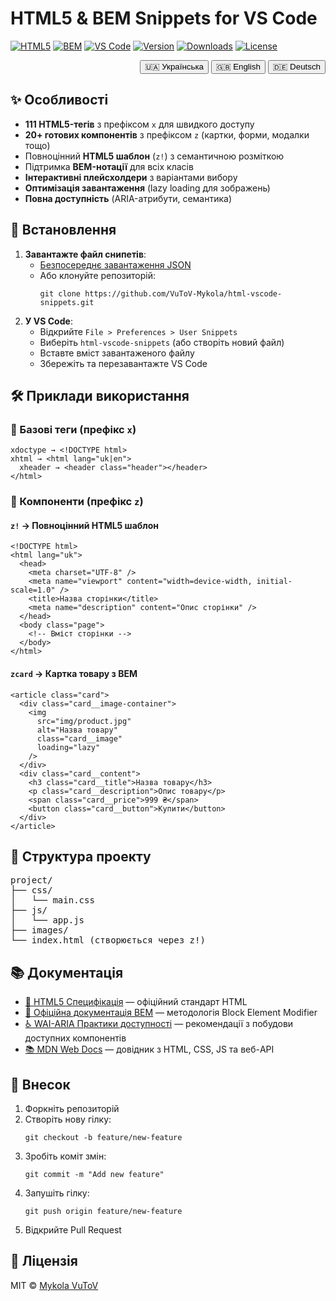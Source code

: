 # HTML5 & BEM Snippets for VS Code

[![HTML5](https://img.shields.io/badge/HTML5-E34F26?style=for-the-badge&logo=html5&logoColor=white)](https://html.spec.whatwg.org/)
[![BEM](https://img.shields.io/badge/BEM-000000?style=for-the-badge&logo=bem&logoColor=white)](https://en.bem.info/)
[![VS Code](https://img.shields.io/badge/VS_Code-007ACC?style=for-the-badge&logo=visual-studio-code&logoColor=white)](https://code.visualstudio.com/)
[![Version](https://img.shields.io/github/v/release/VuToV-Mykola/html-vscode-snippets)](https://github.com/VuToV-Mykola/html-vscode-snippets/releases)
[![Downloads](https://img.shields.io/github/downloads/VuToV-Mykola/html-vscode-snippets/total?label=Downloads)](https://github.com/VuToV-Mykola/html-vscode-snippets/releases/latest)
[![License](https://img.shields.io/badge/License-MIT-blue.svg)](LICENSE)

<div align="right">
  <button onclick="switchLanguage('uk')">🇺🇦 Українська</button>
  <button onclick="switchLanguage('en')">🇬🇧 English</button>
  <button onclick="switchLanguage('de')">🇩🇪 Deutsch</button>
</div>

<div id="content-uk">
  <h2>✨ Особливості</h2>

  <ul>
    <li><strong>111 HTML5-тегів</strong> з префіксом <code>x</code> для швидкого доступу</li>
    <li><strong>20+ готових компонентів</strong> з префіксом <code>z</code> (картки, форми, модалки тощо)</li>
    <li>Повноцінний <strong>HTML5 шаблон</strong> (<code>z!</code>) з семантичною розміткою</li>
    <li>Підтримка <strong>BEM-нотації</strong> для всіх класів</li>
    <li><strong>Інтерактивні плейсхолдери</strong> з варіантами вибору</li>
    <li><strong>Оптимізація завантаження</strong> (lazy loading для зображень)</li>
    <li><strong>Повна доступність</strong> (ARIA-атрибути, семантика)</li>
  </ul>

  <h2>🚀 Встановлення</h2>

  <ol>
    <li><strong>Завантажте файл снипетів</strong>:
      <ul>
        <li><a href="https://github.com/VuToV-Mykola/html-vscode-snippets/releases/latest">Безпосереднє завантаження JSON</a></li>
        <li>Або клонуйте репозиторій:
          <pre><code>git clone https://github.com/VuToV-Mykola/html-vscode-snippets.git</code></pre>
        </li>
      </ul>
    </li>
    <li><strong>У VS Code</strong>:
      <ul>
        <li>Відкрийте <code>File > Preferences > User Snippets</code></li>
        <li>Виберіть <code>html-vscode-snippets</code> (або створіть новий файл)</li>
        <li>Вставте вміст завантаженого файлу</li>
        <li>Збережіть та перезавантажте VS Code</li>
      </ul>
    </li>
  </ol>

  <h2>🛠 Приклади використання</h2>

  <h3>🔹 Базові теги (префікс <code>x</code>)</h3>

  <pre><code>xdoctype → &lt;!DOCTYPE html&gt;
xhtml → &lt;html lang="uk|en"&gt;
  xheader → &lt;header class="header"&gt;&lt;/header&gt;
&lt;/html&gt;</code></pre>

  <h3>🔸 Компоненти (префікс <code>z</code>)</h3>

  <h4><code>z!</code> → Повноцінний HTML5 шаблон</h4>

  <pre><code>&lt;!DOCTYPE html&gt;
&lt;html lang="uk"&gt;
  &lt;head&gt;
    &lt;meta charset="UTF-8" /&gt;
    &lt;meta name="viewport" content="width=device-width, initial-scale=1.0" /&gt;
    &lt;title&gt;Назва сторінки&lt;/title&gt;
    &lt;meta name="description" content="Опис сторінки" /&gt;
  &lt;/head&gt;
  &lt;body class="page"&gt;
    &lt;!-- Вміст сторінки --&gt;
  &lt;/body&gt;
&lt;/html&gt;</code></pre>

  <h4><code>zcard</code> → Картка товару з BEM</h4>

  <pre><code>&lt;article class="card"&gt;
  &lt;div class="card__image-container"&gt;
    &lt;img
      src="img/product.jpg"
      alt="Назва товару"
      class="card__image"
      loading="lazy"
    /&gt;
  &lt;/div&gt;
  &lt;div class="card__content"&gt;
    &lt;h3 class="card__title"&gt;Назва товару&lt;/h3&gt;
    &lt;p class="card__description"&gt;Опис товару&lt;/p&gt;
    &lt;span class="card__price"&gt;999 ₴&lt;/span&gt;
    &lt;button class="card__button"&gt;Купити&lt;/button&gt;
  &lt;/div&gt;
&lt;/article&gt;</code></pre>

  <h2>📂 Структура проекту</h2>

  <pre>
project/
├── css/
│   └── main.css
├── js/
│   └── app.js
├── images/
└── index.html (створюється через z!)</pre>

  <h2>📚 Документація</h2>

  <ul>
    <li><a href="https://html.spec.whatwg.org/">📘 HTML5 Специфікація</a> — офіційний стандарт HTML</li>
    <li><a href="https://en.bem.info/methodology/">📗 Офіційна документація BEM</a> — методологія Block Element Modifier</li>
    <li><a href="https://www.w3.org/WAI/ARIA/apg/">♿ WAI-ARIA Практики доступності</a> — рекомендації з побудови доступних компонентів</li>
    <li><a href="https://developer.mozilla.org/uk/">📚 MDN Web Docs</a> — довідник з HTML, CSS, JS та веб-API</li>
  </ul>

  <h2>🤝 Внесок</h2>

  <ol>
    <li>Форкніть репозиторій</li>
    <li>Створіть нову гілку:
      <pre><code>git checkout -b feature/new-feature</code></pre>
    </li>
    <li>Зробіть коміт змін:
      <pre><code>git commit -m "Add new feature"</code></pre>
    </li>
    <li>Запушіть гілку:
      <pre><code>git push origin feature/new-feature</code></pre>
    </li>
    <li>Відкрийте Pull Request</li>
  </ol>

  <h2>📜 Ліцензія</h2>
  <p>MIT © <a href="https://github.com/VuToV-Mykola">Mykola VuToV</a></p>
</div>

<div id="content-en" style="display:none">
  <h2>✨ Features</h2>

  <ul>
    <li><strong>111 HTML5 tags</strong> with <code>x</code> prefix for quick access</li>
    <li><strong>20+ ready components</strong> with <code>z</code> prefix (cards, forms, modals etc.)</li>
    <li>Complete <strong>HTML5 template</strong> (<code>z!</code>) with semantic markup</li>
    <li>Support for <strong>BEM notation</strong> for all classes</li>
    <li><strong>Interactive placeholders</strong> with choice options</li>
    <li><strong>Loading optimization</strong> (lazy loading for images)</li>
    <li><strong>Full accessibility</strong> (ARIA attributes, semantics)</li>
  </ul>

  <h2>🚀 Installation</h2>

  <ol>
    <li><strong>Download snippets file</strong>:
      <ul>
        <li><a href="https://github.com/VuToV-Mykola/html-vscode-snippets/releases/latest">Direct JSON download</a></li>
        <li>Or clone repository:
          <pre><code>git clone https://github.com/VuToV-Mykola/html-vscode-snippets.git</code></pre>
        </li>
      </ul>
    </li>
    <li><strong>In VS Code</strong>:
      <ul>
        <li>Open <code>File > Preferences > User Snippets</code></li>
        <li>Select <code>html-vscode-snippets</code> (or create new file)</li>
        <li>Paste content of downloaded file</li>
        <li>Save and restart VS Code</li>
      </ul>
    </li>
  </ol>

  <h2>🛠 Usage Examples</h2>

  <h3>🔹 Basic tags (<code>x</code> prefix)</h3>

  <pre><code>xdoctype → &lt;!DOCTYPE html&gt;
xhtml → &lt;html lang="en|uk"&gt;
  xheader → &lt;header class="header"&gt;&lt;/header&gt;
&lt;/html&gt;</code></pre>

  <h3>🔸 Components (<code>z</code> prefix)</h3>

  <h4><code>z!</code> → Complete HTML5 template</h4>

  <pre><code>&lt;!DOCTYPE html&gt;
&lt;html lang="en"&gt;
  &lt;head&gt;
    &lt;meta charset="UTF-8" /&gt;
    &lt;meta name="viewport" content="width=device-width, initial-scale=1.0" /&gt;
    &lt;title&gt;Page Title&lt;/title&gt;
    &lt;meta name="description" content="Page description" /&gt;
  &lt;/head&gt;
  &lt;body class="page"&gt;
    &lt;!-- Page content --&gt;
  &lt;/body&gt;
&lt;/html&gt;</code></pre>

  <h4><code>zcard</code> → Product card with BEM</h4>

  <pre><code>&lt;article class="card"&gt;
  &lt;div class="card__image-container"&gt;
    &lt;img
      src="img/product.jpg"
      alt="Product name"
      class="card__image"
      loading="lazy"
    /&gt;
  &lt;/div&gt;
  &lt;div class="card__content"&gt;
    &lt;h3 class="card__title"&gt;Product name&lt;/h3&gt;
    &lt;p class="card__description"&gt;Product description&lt;/p&gt;
    &lt;span class="card__price"&gt;$99.99&lt;/span&gt;
    &lt;button class="card__button"&gt;Buy Now&lt;/button&gt;
  &lt;/div&gt;
&lt;/article&gt;</code></pre>

  <h2>📂 Project Structure</h2>

  <pre>
project/
├── css/
│   └── main.css
├── js/
│   └── app.js
├── images/
└── index.html (created via z!)</pre>

  <h2>📚 Documentation</h2>

  <ul>
    <li><a href="https://html.spec.whatwg.org/">📘 HTML5 Specification</a> — official HTML standard</li>
    <li><a href="https://en.bem.info/methodology/">📗 BEM Methodology</a> — Block Element Modifier methodology</li>
    <li><a href="https://www.w3.org/WAI/ARIA/apg/">♿ WAI-ARIA Authoring Practices</a> — accessible component guidelines</li>
    <li><a href="https://developer.mozilla.org/">📚 MDN Web Docs</a> — reference for HTML, CSS, JS and web APIs</li>
  </ul>

  <h2>🤝 Contributing</h2>

  <ol>
    <li>Fork the repository</li>
    <li>Create a new branch:
      <pre><code>git checkout -b feature/new-feature</code></pre>
    </li>
    <li>Commit changes:
      <pre><code>git commit -m "Add new feature"</code></pre>
    </li>
    <li>Push branch:
      <pre><code>git push origin feature/new-feature</code></pre>
    </li>
    <li>Open a Pull Request</li>
  </ol>

  <h2>📜 License</h2>
  <p>MIT © <a href="https://github.com/VuToV-Mykola">Mykola VuToV</a></p>
</div>

<div id="content-de" style="display:none">
  <h2>✨ Funktionen</h2>

  <ul>
    <li><strong>111 HTML5-Tags</strong> mit <code>x</code> Präfix für schnellen Zugriff</li>
    <li><strong>20+ fertige Komponenten</strong> mit <code>z</code> Präfix (Karten, Formulare, Modale etc.)</li>
    <li>Vollständige <strong>HTML5-Vorlage</strong> (<code>z!</code>) mit semantischer Auszeichnung</li>
    <li>Unterstützung für <strong>BEM-Notation</strong> für alle Klassen</li>
    <li><strong>Interaktive Platzhalter</strong> mit Auswahlmöglichkeiten</li>
    <li><strong>Ladeoptimierung</strong> (lazy loading für Bilder)</li>
    <li><strong>Volle Barrierefreiheit</strong> (ARIA-Attribute, Semantik)</li>
  </ul>

  <h2>🚀 Installation</h2>

  <ol>
    <li><strong>Snippets-Datei herunterladen</strong>:
      <ul>
        <li><a href="https://github.com/VuToV-Mykola/html-vscode-snippets/releases/latest">Direkter JSON-Download</a></li>
        <li>Oder Repository klonen:
          <pre><code>git clone https://github.com/VuToV-Mykola/html-vscode-snippets.git</code></pre>
        </li>
      </ul>
    </li>
    <li><strong>In VS Code</strong>:
      <ul>
        <li>Öffnen Sie <code>File > Preferences > User Snippets</code></li>
        <li>Wählen Sie <code>html-vscode-snippets</code> (oder erstellen Sie eine neue Datei)</li>
        <li>Fügen Sie den Inhalt der heruntergeladenen Datei ein</li>
        <li>Speichern und VS Code neu starten</li>
      </ul>
    </li>
  </ol>

  <h2>🛠 Anwendungsbeispiele</h2>

  <h3>🔹 Grundlegende Tags (<code>x</code> Präfix)</h3>

  <pre><code>xdoctype → &lt;!DOCTYPE html&gt;
xhtml → &lt;html lang="de|en"&gt;
  xheader → &lt;header class="header"&gt;&lt;/header&gt;
&lt;/html&gt;</code></pre>

  <h3>🔸 Komponenten (<code>z</code> Präfix)</h3>

  <h4><code>z!</code> → Vollständige HTML5-Vorlage</h4>

  <pre><code>&lt;!DOCTYPE html&gt;
&lt;html lang="de"&gt;
  &lt;head&gt;
    &lt;meta charset="UTF-8" /&gt;
    &lt;meta name="viewport" content="width=device-width, initial-scale=1.0" /&gt;
    &lt;title&gt;Seitentitel&lt;/title&gt;
    &lt;meta name="description" content="Seitenbeschreibung" /&gt;
  &lt;/head&gt;
  &lt;body class="page"&gt;
    &lt;!-- Seiteninhalt --&gt;
  &lt;/body&gt;
&lt;/html&gt;</code></pre>

  <h4><code>zcard</code> → Produktkarte mit BEM</h4>

  <pre><code>&lt;article class="card"&gt;
  &lt;div class="card__image-container"&gt;
    &lt;img
      src="img/product.jpg"
      alt="Produktname"
      class="card__image"
      loading="lazy"
    /&gt;
  &lt;/div&gt;
  &lt;div class="card__content"&gt;
    &lt;h3 class="card__title"&gt;Produktname&lt;/h3&gt;
    &lt;p class="card__description"&gt;Produktbeschreibung&lt;/p&gt;
    &lt;span class="card__price"&gt;99,99 €&lt;/span&gt;
    &lt;button class="card__button"&gt;Jetzt kaufen&lt;/button&gt;
  &lt;/div&gt;
&lt;/article&gt;</code></pre>

  <h2>📂 Projektstruktur</h2>

  <pre>
project/
├── css/
│   └── main.css
├── js/
│   └── app.js
├── images/
└── index.html (erstellt mit z!)</pre>

  <h2>📚 Dokumentation</h2>

  <ul>
    <li><a href="https://html.spec.whatwg.org/">📘 HTML5-Spezifikation</a> — offizieller HTML-Standard</li>
    <li><a href="https://en.bem.info/methodology/">📗 BEM-Methodik</a> — Block-Element-Modifier-Methodik</li>
    <li><a href="https://www.w3.org/WAI/ARIA/apg/">♿ WAI-ARIA-Praktiken</a> — Richtlinien für barrierefreie Komponenten</li>
    <li><a href="https://developer.mozilla.org/de/">📚 MDN Web Docs</a> — Referenz für HTML, CSS, JS und Web-APIs</li>
  </ul>

  <h2>🤝 Mitwirken</h2>

  <ol>
    <li>Forken Sie das Repository</li>
    <li>Erstellen Sie einen neuen Branch:
      <pre><code>git checkout -b feature/neue-funktion</code></pre>
    </li>
    <li>Commiten Sie Ihre Änderungen:
      <pre><code>git commit -m "Neue Funktion hinzufügen"</code></pre>
    </li>
    <li>Pushen Sie den Branch:
      <pre><code>git push origin feature/neue-funktion</code></pre>
    </li>
    <li>Öffnen Sie einen Pull Request</li>
  </ol>

  <h2>📜 Lizenz</h2>
  <p>MIT © <a href="https://github.com/VuToV-Mykola">Mykola VuToV</a></p>
</div>

<script>
  function switchLanguage(lang) {
    document.getElementById('content-uk').style.display = 'none';
    document.getElementById('content-en').style.display = 'none';
    document.getElementById('content-de').style.display = 'none';
    document.getElementById('content-' + lang).style.display = 'block';
  }
  
  // Set default language to Ukrainian
  switchLanguage('uk');
</script>
